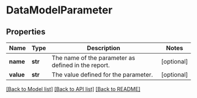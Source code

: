 # DataModelParameter

## Properties
Name | Type | Description | Notes
------------ | ------------- | ------------- | -------------
**name** | **str** | The name of the parameter as defined in the report. | [optional] 
**value** | **str** | The value defined for the parameter. | [optional] 

[[Back to Model list]](../README.md#documentation-for-models) [[Back to API list]](../README.md#documentation-for-api-endpoints) [[Back to README]](../README.md)



